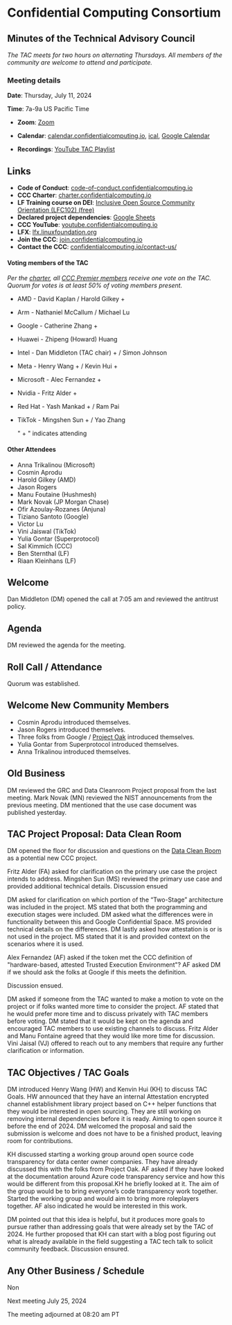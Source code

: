 # Confidential Computing Consortium

## Minutes of the Technical Advisory Council

*The TAC meets for two hours on alternating Thursdays. All members of the community are welcome to attend and participate.*

### Meeting details

**Date**: Thursday, July 11, 2024

**Time**: 7a-9a US Pacific Time

* **Zoom**: [Zoom](https://zoom-lfx.platform.linuxfoundation.org/meeting/94618773737?password=4b2a5cdf-685a-4ea3-822d-24ff7ddab72e)

* **Calendar**: [calendar.confidentialcomputing.io](https://calendar.confidentialcomputing.io),
[ical](https://calendar.google.com/calendar/ical/c\_c0pcihr7n2n1k3a38i32d9ag10%40group.calendar.google.com/public/basic.ics),
[Google Calendar](https://calendar.google.com/calendar/u/0/r?cid=c\_c0pcihr7n2n1k3a38i32d9ag10@group.calendar.google.com)

* **Recordings**: [YouTube TAC Playlist](https://www.youtube.com/playlist?list=PLmfkUJc39uMjaB_I1dYW72I44kr9QzG_B)

## Links

* **Code of Conduct**: [code-of-conduct.confidentialcomputing.io](https://code-of-conduct.confidentialcomputing.io)
* **CCC Charter**: [charter.confidentialcomputing.io](https://charter.confidentialcomputing.io)
* **LF Training course on DEI**: [Inclusive Open Source Community Orientation (LFC102) (free)](https://training.linuxfoundation.org/training/inclusive-open-source-community-orientation-lfc102/)
* **Declared project dependencies**: [Google Sheets](https://docs.google.com/spreadsheets/d/1UKnbbGWXYLjnPZsox3zmYo59nv3XSXjePfas5E2fER0/edit#gid=0)
* **CCC YouTube**: [youtube.confidentialcomputing.io](https://youtube.confidentialcomputing.io)
* **LFX**: [lfx.linuxfoundation.org](https://lfx.linuxfoundation.org)
* **Join the CCC**: [join.confidentialcomputing.io](https://join.confidentialcomputing.io)
* **Contact the CCC**: [confidentialcomputing.io/contact-us/](https://confidentialcomputing.io/contact-us/)

#### Voting members of the TAC

*Per the [charter](https://charter.confidentialcomputing.io), all [CCC Premier members](https://confidentialcomputing.io/members/) receive one vote on the TAC. Quorum for votes is at least 50% of voting members present.*

* AMD - David Kaplan / Harold Gilkey +
* Arm - Nathaniel McCallum   / Michael Lu
* Google - Catherine Zhang +
* Huawei - Zhipeng (Howard) Huang
* Intel - Dan Middleton (TAC chair) +  / Simon Johnson
* Meta -  Henry Wang + /  Kevin Hui +
* Microsoft - Alec Fernandez +
* Nvidia - Fritz Alder +
* Red Hat - Yash Mankad +  / Ram Pai
* TikTok - Mingshen Sun + / Yao Zhang

   " + " indicates attending

#### Other Attendees

* Anna Trikalinou (Microsoft)
* Cosmin Aprodu
* Harold Gilkey (AMD)
* Jason Rogers
* Manu Foutaine (Hushmesh)
* Mark Novak (JP Morgan Chase)
* Ofir Azoulay-Rozanes (Anjuna)
* Tiziano Santoto (Google)
* Victor Lu
* Vini Jaiswal (TikTok)
* Yulia Gontar (Superprotocol)
* Sal Kimmich (CCC)
* Ben Sternthal (LF)
* Riaan Kleinhans (LF)

## Welcome

Dan Middleton (DM) opened the call at 7:05 am and reviewed the antitrust policy.

## Agenda

DM reviewed the agenda for the meeting.

## Roll Call / Attendance

Quorum was established.

## Welcome New Community Members

* Cosmin Aprodu introduced themselves.
* Jason Rogers introduced themselves.
* Three folks from Google / [Project Oak](https://github.com/project-oak/oak) introduced themselves.
* Yulia Gontar from Superprotocol introduced themselves.
* Anna Trikalinou introduced themselves.

## Old Business

DM reviewed the GRC and Data Cleanroom Project proposal from the last meeting. Mark Novak (MN) reviewed the NIST announcements from the previous meeting. DM mentioned that the use case document was published yesterday.

## TAC Project Proposal: Data Clean Room

DM opened the floor for discussion and questions on the [Data Clean Room](https://github.com/tiktok-privacy-innovation/PrivacyGo-DataCleanRoom) as a potential new CCC project.  

Fritz Alder (FA) asked for clarification on the primary use case the project intends to address. Mingshen Sun (MS) reviewed the primary use case and provided additional technical details. Discussion ensued

DM asked for clarification on which portion of the “Two-Stage” architecture was included in the project. MS stated that both the programming and execution stages were included. DM asked what the differences were in functionality between this and Google Confidential Space. MS provided technical details on the differences. DM lastly asked how attestation is or is not used in the project. MS stated that it is and provided context on the scenarios where it is used.

Alex Fernandez (AF) asked if the token met the CCC definition of "hardware-based, attested Trusted Execution Environment"? AF asked DM if we should ask the folks at Google if this meets the definition.

Discussion ensued.

DM asked if someone from the TAC wanted to make a motion to vote on the project or if folks wanted more time to consider the project. AF stated that he would prefer more time and to discuss privately with TAC members before voting. DM stated that it would be kept on the agenda and encouraged TAC members to use existing channels to discuss. Fritz Alder and Manu Fontaine agreed that they would like more time for discussion. Vini Jaisal (VJ) offered to reach out to any members that require any further clarification or information.

## TAC Objectives / TAC Goals

DM introduced Henry Wang (HW) and Kenvin Hui (KH) to discuss TAC Goals.
HW announced that they have an internal Attestation encrypted channel establishment library project based on C++ helper functions that they would be interested in open sourcing. They are still working on removing internal dependencies before it is ready. Aiming to open source it before the end of 2024.
DM welcomed the proposal and said the submission is welcome and does not have to be a finished product, leaving room for contributions.

KH discussed starting a working group around open source code transparency for data center owner companies. They have already discussed this with the folks from Project Oak. AF asked if they have looked at the documentation around Azure code transparency service and how this would be different from this proposal.KH he briefly looked at it. The aim of the group would be to bring everyone’s code transparency work together. Started the working group and would aim to bring more roleplayers together.
AF also indicated he would be interested in this work.

DM pointed out that this idea is helpful, but it produces more goals to pursue rather than addressing goals that were already set by the TAC of 2024. He further proposed that KH can start with a blog post figuring out what is already available in the field suggesting a TAC tech talk to solicit community feedback.
Discussion ensured.

## Any Other Business / Schedule

Non

Next meeting July 25, 2024

The meeting adjourned at 08:20 am PT
